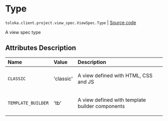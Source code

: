 # Type
`toloka.client.project.view_spec.ViewSpec.Type` | [Source code](https://github.com/Toloka/toloka-kit/blob/v1.0.1/src/client/project/view_spec.py#L22)

A view spec type

## Attributes Description

| Name | Value | Description |
| :------| :-----------| :----------| 
`CLASSIC`|'classic'|<p>A view defined with HTML, CSS and JS</p>
`TEMPLATE_BUILDER`|'tb'|<p>A view defined with template builder components</p>
